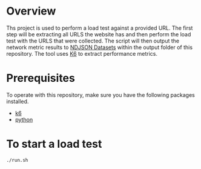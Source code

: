 # Overview

Ths project is used to perform a load test against a provided URL. The first step will be extracting all URLS the website has and then perform the load test with the URLS that were collected. The script will then output the network metric results to [NDJSON Datasets](http://ndjson.org/) within the output folder of this repository. The tool uses [K6](https://k6.io/) to extract performance metrics.
# Prerequisites

To operate with this repository, make sure you have the following packages installed.

- [k6](https://k6.io/docs/getting-started/installation/)
- [python](https://www.python.org/downloads/)

# To start a load test

```shell
./run.sh
```
